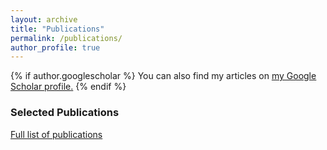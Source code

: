 ```yaml
---
layout: archive
title: "Publications"
permalink: /publications/
author_profile: true
---
```


{% if author.googlescholar %}
  You can also find my articles on <u><a href="{{author.googlescholar}}">my Google Scholar profile</a>.</u>
{% endif %}

<script language="JavaScript" type="text/javascript">
<!--
function toggleDiv(element){
 if(document.getElementById(element).style.display == 'none')
  document.getElementById(element).style.display = 'block';
 else
       document.getElementById(element).style.display = 'none';
}
//-->
</script>

<div class="col-md-8">
	<h3> Selected Publications </h3>
			<script src="https://bibbase.org/show?bib=https://dvij.github.io/academic/ref.bib&jsonp=1&theme=simple&filter=best:1"></script>			
</div>

<a data-toggle="collapse" href="javascript:toggleDiv('refFullPub')">  Full list of publications </a>

<div id="refFullPub" style="display:none;">
			<script src="https://bibbase.org/show?bib=https://dvij.github.io/academic/ref.bib&jsonp=1&theme=simple"></script>			
</div> 

